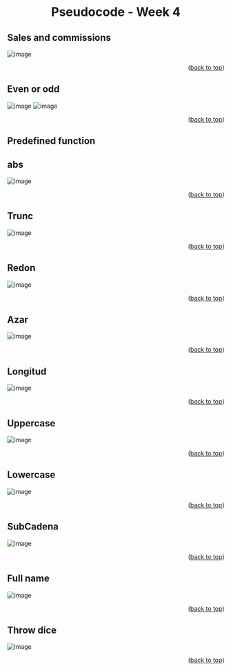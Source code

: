 <a name="readme-top"></a>
<h1 align="center">Pseudocode - Week 4</h1>

## Sales and commissions 
![image](https://user-images.githubusercontent.com/97712003/223619457-06a636e4-eed2-4f69-a3cd-40f0fcfbe1f0.png)
<p align="right">(<a href="#readme-top">back to top</a>)</p>

## Even or odd

![image](https://user-images.githubusercontent.com/97712003/223621123-2673422d-afe7-45a0-b264-e263e0263fd3.png)
![image](https://user-images.githubusercontent.com/97712003/223621926-86f40e6f-137c-4cb2-b28b-978081ba39d3.png)
<p align="right">(<a href="#readme-top">back to top</a>)</p>

## Predefined function

## abs
![image](https://user-images.githubusercontent.com/97712003/223622487-cda483f9-7c51-4493-a70c-6a836e62a26b.png)
<p align="right">(<a href="#readme-top">back to top</a>)</p>

## Trunc
![image](https://user-images.githubusercontent.com/97712003/223623517-403386b6-2bae-4a5b-8650-4d825e610a1f.png)
<p align="right">(<a href="#readme-top">back to top</a>)</p>

## Redon 
![image](https://user-images.githubusercontent.com/97712003/223623816-740f7a2d-c3ff-4b5a-be88-6806c67b1416.png)
<p align="right">(<a href="#readme-top">back to top</a>)</p>

## Azar 
![image](https://user-images.githubusercontent.com/97712003/223624402-1520fb13-3355-4b43-8ddb-8b524fa8a2d3.png)
<p align="right">(<a href="#readme-top">back to top</a>)</p>

## Longitud 
![image](https://user-images.githubusercontent.com/97712003/223626323-39ed33ef-9090-43f1-bf45-321a53affa1b.png)
<p align="right">(<a href="#readme-top">back to top</a>)</p>

## Uppercase 
![image](https://user-images.githubusercontent.com/97712003/223626824-24da26ba-c8b0-47cb-b56a-618008dfb52f.png)
<p align="right">(<a href="#readme-top">back to top</a>)</p>

## Lowercase
![image](https://user-images.githubusercontent.com/97712003/223627142-4201d16d-4bab-46b7-9f5d-86bae7fbd520.png)
<p align="right">(<a href="#readme-top">back to top</a>)</p>

## SubCadena
![image](https://user-images.githubusercontent.com/97712003/223627483-133d0c0d-56f1-4861-903d-fada0b884ed7.png)
<p align="right">(<a href="#readme-top">back to top</a>)</p>

## Full name
![image](https://user-images.githubusercontent.com/97712003/223628569-93c9d677-67bf-4c08-9c8c-b38b99d880e6.png)
<p align="right">(<a href="#readme-top">back to top</a>)</p>

## Throw dice
![image](https://user-images.githubusercontent.com/97712003/223629594-dd9b5f36-cb87-4110-ba68-ea6023bceb9b.png)
<p align="right">(<a href="#readme-top">back to top</a>)</p>








